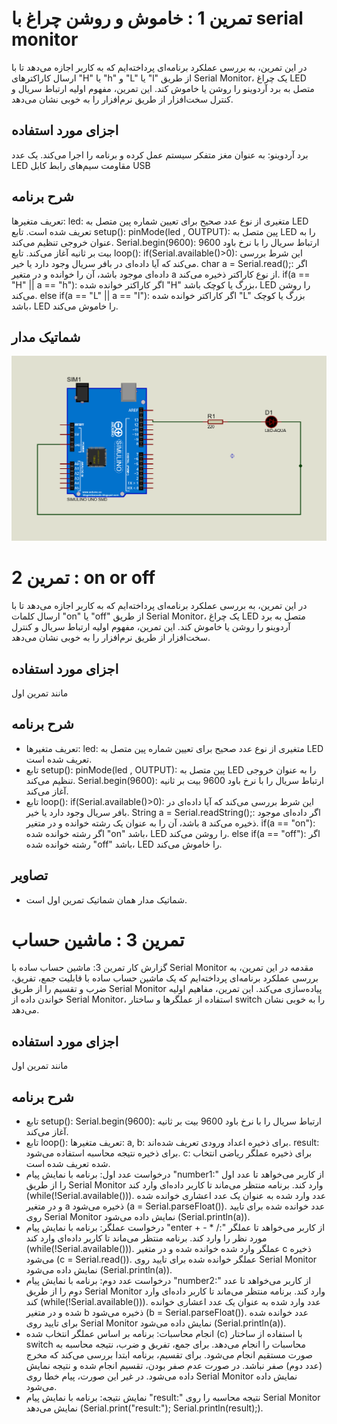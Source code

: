 # تمرین 1 : خاموش و روشن چراغ با serial monitor
در این تمرین، به بررسی عملکرد برنامه‌ای پرداخته‌ایم که به کاربر اجازه می‌دهد تا با ارسال کاراکترهای "H" یا "h" و "L" یا "l" از طریق Serial Monitor، یک چراغ LED متصل به برد آردوینو را روشن یا خاموش کند. این تمرین، مفهوم اولیه ارتباط سریال و کنترل سخت‌افزار از طریق نرم‌افزار را به خوبی نشان می‌دهد.

## اجزای مورد استفاده
برد آردوینو: به عنوان مغز متفکر سیستم عمل کرده و برنامه را اجرا می‌کند.
یک عدد LED
مقاومت
سیم‌های رابط
کابل USB

## شرح برنامه
تعریف متغیرها:
led: متغیری از نوع عدد صحیح برای تعیین شماره پین متصل به LED تعریف شده است.
تابع setup():
pinMode(led , OUTPUT): پین متصل به LED را به عنوان خروجی تنظیم می‌کند.
Serial.begin(9600): ارتباط سریال را با نرخ باود 9600 بیت بر ثانیه آغاز می‌کند.
تابع loop():
if(Serial.available()>0): این شرط بررسی می‌کند که آیا داده‌ای در بافر سریال وجود دارد یا خیر.
char a = Serial.read();: اگر داده‌ای موجود باشد، آن را خوانده و در متغیر a از نوع کاراکتر ذخیره می‌کند.
if(a == "H" || a == "h"): اگر کاراکتر خوانده شده "H" بزرگ یا کوچک باشد، LED را روشن می‌کند.
else if(a == "L" || a == "l"): اگر کاراکتر خوانده شده "L" بزرگ یا کوچک باشد، LED را خاموش می‌کند.

## شماتیک مدار
![توضیح تصویر](https://github.com/vahidseyyedi/microProcessor/blob/main/02%20Microprocessor%20class/map.png)

# تمرین 2 : on or off
در این تمرین، به بررسی عملکرد برنامه‌ای پرداخته‌ایم که به کاربر اجازه می‌دهد تا با ارسال کلمات "on" یا "off" از طریق Serial Monitor، یک چراغ LED متصل به برد آردوینو را روشن یا خاموش کند. این تمرین، مفهوم اولیه ارتباط سریال و کنترل سخت‌افزار از طریق نرم‌افزار را به خوبی نشان می‌دهد.

## اجزای مورد استفاده
مانند تمرین اول

## شرح برنامه
* تعریف متغیرها:
led: متغیری از نوع عدد صحیح برای تعیین شماره پین متصل به LED تعریف شده است.
* تابع setup():
pinMode(led , OUTPUT): پین متصل به LED را به عنوان خروجی تنظیم می‌کند.
Serial.begin(9600): ارتباط سریال را با نرخ باود 9600 بیت بر ثانیه آغاز می‌کند.
* تابع loop():
if(Serial.available()>0): این شرط بررسی می‌کند که آیا داده‌ای در بافر سریال وجود دارد یا خیر.
String a = Serial.readString();: اگر داده‌ای موجود باشد، آن را به عنوان یک رشته خوانده و در متغیر a ذخیره می‌کند.
if(a == "on"): اگر رشته خوانده شده "on" باشد، LED را روشن می‌کند.
else if(a == "off"): اگر رشته خوانده شده "off" باشد، LED را خاموش می‌کند.

## تصاویر
* شماتیک مدار همان شماتیک تمرین اول است.

# تمرین 3 : ماشین حساب
گزارش کار تمرین 3: ماشین حساب ساده با Serial Monitor
مقدمه
در این تمرین، به بررسی عملکرد برنامه‌ای پرداخته‌ایم که یک ماشین حساب ساده با قابلیت جمع، تفریق، ضرب و تقسیم را از طریق Serial Monitor پیاده‌سازی می‌کند. این تمرین، مفاهیم اولیه خواندن داده از Serial Monitor، استفاده از عملگرها و ساختار switch را به خوبی نشان می‌دهد.

## اجزای مورد استفاده
مانند تمرین اول

## شرح برنامه
* تابع setup():
Serial.begin(9600): ارتباط سریال را با نرخ باود 9600 بیت بر ثانیه آغاز می‌کند.
* تابع loop():
تعریف متغیرها:
a, b: برای ذخیره اعداد ورودی تعریف شده‌اند.
result: برای ذخیره نتیجه محاسبه استفاده می‌شود.
c: برای ذخیره عملگر ریاضی انتخاب شده تعریف شده است.
* درخواست عدد اول:
برنامه با نمایش پیام "number1:" از کاربر می‌خواهد تا عدد اول را از طریق Serial Monitor وارد کند.
برنامه منتظر می‌ماند تا کاربر داده‌ای وارد کند (while(!Serial.available())).
عدد وارد شده به عنوان یک عدد اعشاری خوانده شده و در متغیر a ذخیره می‌شود (a = Serial.parseFloat()).
عدد خوانده شده برای تایید روی Serial Monitor نمایش داده می‌شود (Serial.println(a)).
* درخواست عملگر:
برنامه با نمایش پیام "enter + - * /:" از کاربر می‌خواهد تا عملگر مورد نظر را وارد کند.
برنامه منتظر می‌ماند تا کاربر داده‌ای وارد کند (while(!Serial.available())).
عملگر وارد شده خوانده شده و در متغیر c ذخیره می‌شود (c = Serial.read()).
عملگر خوانده شده برای تایید روی Serial Monitor نمایش داده می‌شود (Serial.println(a)).
* درخواست عدد دوم:
برنامه با نمایش پیام "number2:" از کاربر می‌خواهد تا عدد دوم را از طریق Serial Monitor وارد کند.
برنامه منتظر می‌ماند تا کاربر داده‌ای وارد کند (while(!Serial.available())).
عدد وارد شده به عنوان یک عدد اعشاری خوانده شده و در متغیر b ذخیره می‌شود (b = Serial.parseFloat()).
عدد خوانده شده برای تایید روی Serial Monitor نمایش داده می‌شود (Serial.println(a)).
* انجام محاسبات:
برنامه بر اساس عملگر انتخاب شده (c) با استفاده از ساختار switch محاسبات را انجام می‌دهد.
برای جمع، تفریق و ضرب، نتیجه محاسبه به صورت مستقیم انجام می‌شود.
برای تقسیم، برنامه ابتدا بررسی می‌کند که مخرج (عدد دوم) صفر نباشد. در صورت عدم صفر بودن، تقسیم انجام شده و نتیجه نمایش داده می‌شود. در غیر این صورت، پیام خطا روی Serial Monitor نمایش داده می‌شود.
* نمایش نتیجه:
برنامه با نمایش پیام "result:" نتیجه محاسبه را روی Serial Monitor نمایش می‌دهد (Serial.print("result:"); Serial.println(result);).
